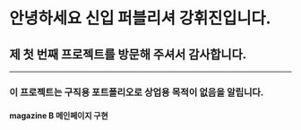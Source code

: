 # 안녕하세요 신입 퍼블리셔 강휘진입니다.
## 제 첫 번째 프로젝트를 방문해 주셔서 감사합니다.
----------------------------
### 이 프로젝트는 구직용 포트폴리오로 상업용 목적이 없음을 알립니다.
#### magazine B 메인페이지 구현
